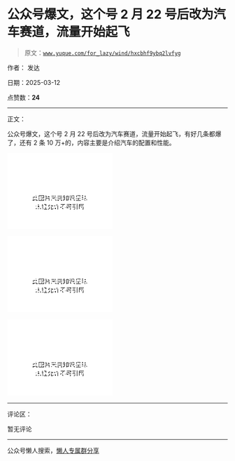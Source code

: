 # 公众号爆文，这个号 2 月 22 号后改为汽车赛道，流量开始起飞

> 原文：[`www.yuque.com/for_lazy/wind/hxcbhf9ybq2lvfyg`](https://www.yuque.com/for_lazy/wind/hxcbhf9ybq2lvfyg)

作者： 发达

日期：2025-03-12

点赞数：**24**

* * *

正文：

公众号爆文，这个号 2 月 22 号后改为汽车赛道，流量开始起飞，有好几条都爆了，还有 2 条 10 万+的，内容主要是介绍汽车的配置和性能。

![](img/b33fa016ea4946db4893219f89b731f5.png "None")

![](img/29dde67befe9d20b98197113dbba8614.png "None")

![](img/99c229764f65b35354013cc2c1cc640a.png "None")

* * *

评论区：

暂无评论

* * *

公众号懒人搜索，[懒人专属群分享](https://lazybook.fun/#/blog/group)